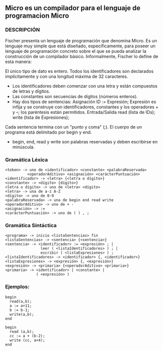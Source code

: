 ## Micro es un compilador para el lenguaje de programacion Micro

### DESCRIPCIÓN
Fischer presenta un lenguaje de programación que denomina Micro. Es un lenguaje muy simple que está diseñado,
específicamente, para poseer un lenguaje de programación concreto sobre el que se pueda analizar la construcción de un
compilador básico.
Informalmente, Fischer lo define de esta manera:

El único tipo de dato es entero.
Todos los identificadores son declarados implícitamente y con una
longitud máxima de 32 caracteres.
- Los identificadores deben comenzar con una letra y están compuestos
de letras y dígitos.
- Las constantes son secuencias de dígitos (números enteros).
- Hay dos tipos de sentencias:
Asignación
  ID := Expresión;
  Expresión es infija y se construye con identificadores,
  constantes y los operadores + y –; los paréntesis están
  permitidos.
Entrada/Salida
  read (lista de IDs);
  write (lista de Expresiones);

Cada sentencia termina con un "punto y coma" (;). El cuerpo de un
programa está delimitado por begin y end.
- begin, end, read y write son palabras reservadas y deben
escribirse en minúscula.

### Gramática Léxica
```
<token> -> uno de <identificador> <constante> <palabraReservada>
          <operadorAditivo> <asignación> <carácterPuntuación>
<identificador> -> <letra> {<letra o dígito>}
<constante> -> <dígito> {dígito>}
<letra o dígito> -> uno de <letra> <dígito>
<letra> -> una de a-z A-Z
<dígito> -> uno de 0-9
<palabraReservada> -> una de begin end read write
<operadorAditivo> -> uno de + -
<asignación> -> :=
<carácterPuntuación> -> uno de ( ) , ;
```
### Gramática Sintáctica
```
<programa> -> inicio <listaSentencias> fin
<listaSentencias> -> <sentencia> {<sentencia>}
<sentencia> -> <identificador> := <expresión> ; |
                leer ( <listaIdentificadores> ) ; |
                escribir ( <listaExpresiones> ) ;
<listaIdentificadores> -> <identificador> {, <identificador>}
<listaExpresiones> -> <expresión> {, <expresión>}
<expresión> -> <primaria> {<operadorAditivo> <primaria>}
<primaria> -> <identificador> | <constante> |
              ( <expresión> )
```

### Ejemplos:
```
begin
  read(a,b);
  a := a+11;
  b := b-1;
  write(a,b);
end
```
```
begin
  read (a,b);
  cc := a + (b-2);
  write (cc, a+4);
end
```
